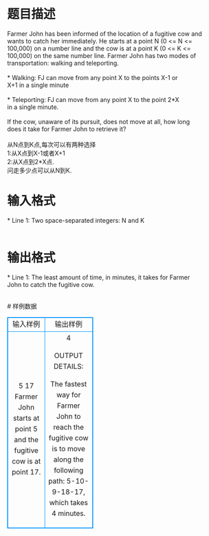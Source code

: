 # 

 
 # 题目描述 
<p>
Farmer John has been informed of the location of a fugitive cow and<br>wants to catch her immediately. He starts at a point N (0 <= N <=<br>100,000) on a number line and the cow is at a point K (0 <= K <=<br>100,000) on the same number line. Farmer John has two modes of<br>transportation: walking and teleporting.<br><br>    * Walking: FJ can move from any point X to the points X-1 or<br>      X+1 in a single minute<br><br>    * Teleporting: FJ can move from any point X to the point 2*X<br>      in a single minute.<br><br>If the cow, unaware of its pursuit, does not move at all, how long<br>does it take for Farmer John to retrieve it?<br><br>从N点到K点,每次可以有两种选择<br>1:从X点到X-1或者X+1<br>2:从X点到2*X点.<br>问走多少点可以从N到K.</p> 

 
 # 输入格式 
<p>
* Line 1: Two space-separated integers: N and K<br><br></p> 

 
 # 输出格式 
<p>
* Line 1: The least amount of time, in minutes, it takes for Farmer<br>        John to catch the fugitive cow.<br><br></p> 
# 样例数据
<style>
        table,table tr th, table tr td { border:1px solid #0094ff; }
        table { width: 200px; min-height: 25px; line-height: 25px; text-align: center; border-collapse: collapse;}   
    </style>
<table>
	<tr>
		<td>输入样例</td>
		<td>输出样例</td>
	</tr>
<tr><td>5 17
Farmer John starts at point 5 and the fugitive cow is at point 17.

</td><td>4

OUTPUT DETAILS:

The fastest way for Farmer John to reach the fugitive cow is to
move along the following path: 5-10-9-18-17, which takes 4 minutes.</td></tr></table>

